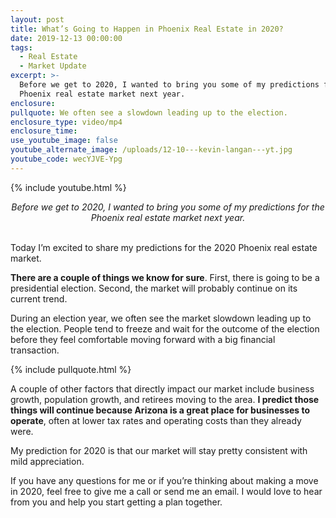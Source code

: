 ```yaml
---
layout: post
title: What’s Going to Happen in Phoenix Real Estate in 2020?
date: 2019-12-13 00:00:00
tags:
  - Real Estate
  - Market Update
excerpt: >-
  Before we get to 2020, I wanted to bring you some of my predictions for the
  Phoenix real estate market next year.
enclosure:
pullquote: We often see a slowdown leading up to the election.
enclosure_type: video/mp4
enclosure_time:
use_youtube_image: false
youtube_alternate_image: /uploads/12-10---kevin-langan---yt.jpg
youtube_code: wecYJVE-Ypg
---
```


{% include youtube.html %}

<center><em>Before we get to 2020, I wanted to bring you some of my predictions for the Phoenix real estate market next year.</em></center>

<br>Today I’m excited to share my predictions for the 2020 Phoenix real estate market.

**There are a couple of things we know for sure**. First, there is going to be a presidential election. Second, the market will probably continue on its current trend.

During an election year, we often see the market slowdown leading up to the election. People tend to freeze and wait for the outcome of the election before they feel comfortable moving forward with a big financial transaction.

{% include pullquote.html %}

A couple of other factors that directly impact our market include business growth, population growth, and retirees moving to the area. **I predict those things will continue because Arizona is a great place for businesses to operate**, often at lower tax rates and operating costs than they already were.

My prediction for 2020 is that our market will stay pretty consistent with mild appreciation.

If you have any questions for me or if you’re thinking about making a move in 2020, feel free to give me a call or send me an email. I would love to hear from you and help you start getting a plan together.